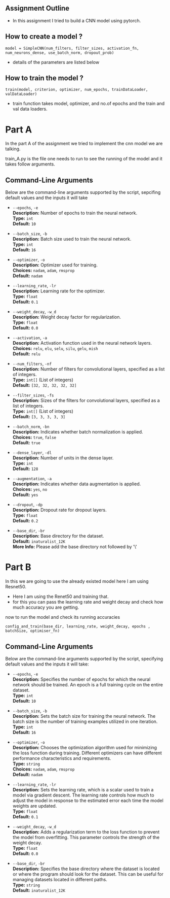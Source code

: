 ## Assignment Outline

- In this assignment I tried to build a CNN model using pytorch.

## How to create a model ?

```
model = SimpleCNN(num_filters, filter_sizes, activation_fn, num_neurons_dense, use_batch_norm, dropout_prob)
```

- details of the parameters are listed below

## How to train the model ?

```
train(model, criterion, optimizer, num_epochs, trainDataLoader, valDataLoader)
```

- train function takes model, optimizer, and no.of epochs and the train and val data loaders.

# Part A

In the part A of the assignment we tried to implement the cnn model we are talking.

train_A.py is the file one needs to run to see the running of the model and it takes follow arguments.

## Command-Line Arguments

Below are the command-line arguments supported by the script, sepcifing default values and the inputs it will take

- `--epochs`, `-e`  
  **Description:** Number of epochs to train the neural network.  
  **Type:** `int`  
  **Default:** `10`

- `--batch_size`, `-b`  
  **Description:** Batch size used to train the neural network.  
  **Type:** `int`  
  **Default:** `16`

- `--optimizer`, `-o`  
  **Description:** Optimizer used for training.  
  **Choices:** `nadam`, `adam`, `rmsprop`  
  **Default:** `nadam`

- `--learning_rate`, `-lr`  
  **Description:** Learning rate for the optimizer.  
  **Type:** `float`  
  **Default:** `0.1`

- `--weight_decay`, `-w_d`  
  **Description:** Weight decay factor for regularization.  
  **Type:** `float`  
  **Default:** `0.0`

- `--activation`, `-a`  
  **Description:** Activation function used in the neural network layers.  
  **Choices:** `relu`, `elu`, `selu`, `silu`, `gelu`, `mish`  
  **Default:** `relu`

- `--num_filters`, `-nf`  
  **Description:** Number of filters for convolutional layers, specified as a list of integers.  
  **Type:** `int[]` (List of integers)  
  **Default:** `[32, 32, 32, 32, 32]`

- `--filter_sizes`, `-fs`  
  **Description:** Sizes of the filters for convolutional layers, specified as a list of integers.  
  **Type:** `int[]` (List of integers)  
  **Default:** `[3, 3, 3, 3, 3]`

- `--batch_norm`, `-bn`  
  **Description:** Indicates whether batch normalization is applied.  
  **Choices:** `true`, `false`  
  **Default:** `true`

- `--dense_layer`, `-dl`  
  **Description:** Number of units in the dense layer.  
  **Type:** `int`  
  **Default:** `128`

- `--augmentation`, `-a`  
  **Description:** Indicates whether data augmentation is applied.  
  **Choices:** `yes`, `no`  
  **Default:** `yes`

- `--dropout`, `-dp`  
  **Description:** Dropout rate for dropout layers.  
  **Type:** `float`  
  **Default:** `0.2`

- `--base_dir`, `-br`  
  **Description:** Base directory for the dataset.  
  **Default:** `inaturalist_12K`  
  **More Info:** Please add the base directory not followed by '\\'

# Part B

In this we are going to use the already existed model here I am using Resnet50.

- Here I am using the Renet50 and training that.
- for this you can pass the learning rate and weight decay and check how much accuracy you are getting.

now to run the model and check its running accuracies

```
config_and_train(base_dir, learning_rate, weight_decay, epochs , batchSize, optimiser_fn)
```

## Command-Line Arguments

Below are the command-line arguments supported by the script, specifying default values and the inputs it will take:

- `--epochs`, `-e`  
  **Description:** Specifies the number of epochs for which the neural network should be trained. An epoch is a full training cycle on the entire dataset.  
  **Type:** `int`  
  **Default:** `10`

- `--batch_size`, `-b`  
  **Description:** Sets the batch size for training the neural network. The batch size is the number of training examples utilized in one iteration.  
  **Type:** `int`  
  **Default:** `16`

- `--optimizer`, `-o`  
  **Description:** Chooses the optimization algorithm used for minimizing the loss function during training. Different optimizers can have different performance characteristics and requirements.  
  **Type:** `string`  
  **Choices:** `nadam`, `adam`, `rmsprop`  
  **Default:** `nadam`

- `--learning_rate`, `-lr`  
  **Description:** Sets the learning rate, which is a scalar used to train a model via gradient descent. The learning rate controls how much to adjust the model in response to the estimated error each time the model weights are updated.  
  **Type:** `float`  
  **Default:** `0.1`

- `--weight_decay`, `-w_d`  
  **Description:** Adds a regularization term to the loss function to prevent the model from overfitting. This parameter controls the strength of the weight decay.  
  **Type:** `float`  
  **Default:** `0.0`

- `--base_dir`, `-br`  
  **Description:** Specifies the base directory where the dataset is located or where the program should look for the dataset. This can be useful for managing datasets located in different paths.  
  **Type:** `string`  
  **Default:** `inaturalist_12K`
